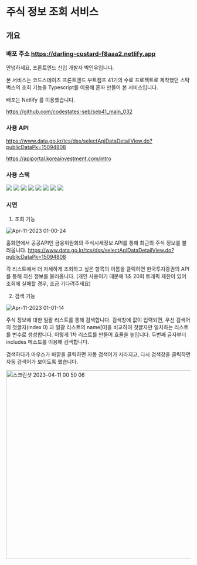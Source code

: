 # 주식 정보 조회 서비스

## 개요

### 배포 주소 https://darling-custard-f8aaa2.netlify.app

안녕하세요, 프론트엔드 신입 개발자 박인우입니다.

본 서비스는 코드스테이츠 프론트엔드 부트캠프 41기의 수료 프로젝트로 제작했던 스탁벅스의 조회 기능을 Typescript를 이용해 혼자 만들어 본 서비스입니다.

배포는 Netlify 를 이용했습니다.

https://github.com/codestates-seb/seb41_main_032

### 사용 API
https://www.data.go.kr/tcs/dss/selectApiDataDetailView.do?publicDataPk=15094808

https://apiportal.koreainvestment.com/intro

### 사용 스택
<div align=left> 
  <img src="https://img.shields.io/badge/html5-E34F26?style=for-the-badge&logo=html5&logoColor=white"> 
  <img src="https://img.shields.io/badge/css-1572B6?style=for-the-badge&logo=css3&logoColor=white"> 
  <img src="https://img.shields.io/badge/javascript-F7DF1E?style=for-the-badge&logo=javascript&logoColor=black"> 
  <img src="https://img.shields.io/badge/react-61DAFB?style=for-the-badge&logo=react&logoColor=black">
  <img src="https://img.shields.io/badge/react router-512BD4?style=for-the-badge&logo=react router&logoColor=black">
  <img src="https://img.shields.io/badge/Axios-5A29E4?style=for-the-badge&logo=Axios&logoColor=white">
  <img src="https://img.shields.io/badge/styled-components-DB7093?style=for-the-badge&logo=styled-components&logoColor=white">
  <img src="https://img.shields.io/badge/npm-CB3837?style=for-the-badge&logo=npm&logoColor=white">
</div>

### 시연 

1. 조회 기능

![Apr-11-2023 01-00-24](https://user-images.githubusercontent.com/111216062/230941352-8668dc32-57f1-4b5f-abcb-445c5fea6d33.gif)

홈화면에서 공공API인 금융위원회의 주식시세정보 API를 통해 최근의 주식 정보를 불러옵니다.
https://www.data.go.kr/tcs/dss/selectApiDataDetailView.do?publicDataPk=15094808

각 리스트에서 더 자세하게 조회하고 싶은 항목의 이름을 클릭하면 한국투자증권의 API를 통해 최신 정보를 불러옵니다.
(개인 사용이기 때문에 1초 20회 트래픽 제한이 있어 조회에 실패할 경우, 조금 기다려주세요)

2. 검색 기능

![Apr-11-2023 01-01-14](https://user-images.githubusercontent.com/111216062/230941465-97da44f3-7d65-4d01-b886-d7e49a859d05.gif)

주식 정보에 대한 일괄 리스트를 통해 검색합니다.
검색창에 값이 입력되면, 우선 검색어의 첫글자(index 0) 과 일괄 리스트의 name[0]을 비교하여 첫글자만 일치하는 리스트를 변수로 생성합니다.
이렇게 1차 리스트를 만들어 효율을 높입니다.
두번째 글자부터 includes 메소드를 이용해 검색합니다.

검색하다가 마우스가 바깥을 클릭하면 자동 검색어가 사라지고, 다시 검색창을 클릭하면 자동 검색어가 보이도록 했습니다.

<img width="514" alt="스크린샷 2023-04-11 00 50 06" src="https://user-images.githubusercontent.com/111216062/230941907-61cda84f-961e-4fe2-ae07-1bbde9a5196d.png">
